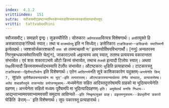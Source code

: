 ```yaml
---
index:  4.1.2
vrittiindex:  151
sutra:  स्वौजसमौट्छष्टाभ्याम्भिस्ङेम्भ्यस्ङसिभ्याम्भ्यस्ङसोसाम्ङ्योस्सुप्
vritti:  tattvabodhini 
---
```


स्वौजसमौट्। समाहारे द्वन्द्वः। सुङस्यौरिति। सोरुकारः `अर्वणस्त्रसा`वित्यत्र विशेषणार्थः। `असी`त्युक्ते हि असकारादाक्?त्यिर्थः स्यात्। तथा च `वाजमर्वत्सु` इति न सिध्येत्। ङसेरिकारः `टाङसिङसां`--`ङसिङयोः स्मात्स्मिनौ` इत्येतदर्थः। जश्शसोर्जकारशकारौ `जसः शी` तस्माच्छसौ नः' इत्यनयोर्विषयविभागार्थौ। [ननु] अन्यतरस्य निरनुबन्धकत्वमेवास्त्विति चेत्[न], जाकाराऽभावे `औ`इत्यस्य आव् स्यात्, ततश्च प्रत्ययस्य वकारान्तता संभाव्येत। एवं शसः शकाराऽभावे औटो ङित्त्वं संभाव्येत, तथाच `तेजसी` इत्यादौ टिलोपः स्यात्। अथवा `लिहा`वित्यादौ ङित्त्वसामर्थ्यादभस्यापि टेर्लोपः संभाव्येत। औटष्टकारः `सु`डिति प्रत्याहारार्थः। टाटकारस्तु `टाङसिङसां`--`द्वितीयाटौस्वेनः` इति विशेषणार्थः। एतेन `आदिरन्त्येने`ति सूत्रे काशिकाकारेण यदुक्तम्-`अन्त्येनेति किम् ?, `सु`डिति तृतीयैकवचनावयवेन मा भूत्'-इति तत्परास्तम्। औटष्टकारस्यान्यार्थतया तेनैव संभवात्, प्रत्यासत्तेश्च। अतेव शब्दकौस्तुभे तत्रान्यदेव प्रयोजनमुक्तम्--`मध्यमेनेता सहित आदिस्तदुत्तरेषामपि ग्राहको मा भूदित्यन्त्येनेति ग्रहणम्। अन्त्येनेता सहितो मध्यमः पूर्वेषामपि मा भूदित्यादिग्रहणम्`-इति। अमुमेवार्थं मनसि निधाय--`आद्यन्ताभ्यामवयवाभ्यामवयवी समुदाय आक्षिप्यते`--इति निष्कृष्टमुक्तं प्राक्। प्रकृतमनुसरामः--ङेप्रभृतीनां ङकारो `घेर्ङिति` `ङेराम्--` इति विशेषणार्थः। सुपः पकारस्तु प्रत्याहारार्थः।

